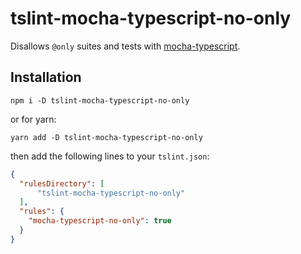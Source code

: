 # tslint-mocha-typescript-no-only
Disallows `@only` suites and tests with [mocha-typescript](https://www.npmjs.com/package/mocha-typescript).

## Installation
```shell
npm i -D tslint-mocha-typescript-no-only
```
or for yarn:
```shell
yarn add -D tslint-mocha-typescript-no-only
```

then add the following lines to your `tslint.json`:
```json
{
  "rulesDirectory": [
      "tslint-mocha-typescript-no-only"
  ],
  "rules": {
    "mocha-typescript-no-only": true
  }
}
```
